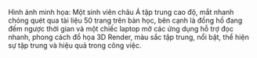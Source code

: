 Hình ảnh minh họa: Một sinh viên châu Á tập trung cao độ, mắt nhanh chóng quét qua tài liệu 50 trang trên bàn học, bên cạnh là đồng hồ đang đếm ngược thời gian và một chiếc laptop mở các ứng dụng hỗ trợ đọc nhanh, phong cách đồ họa 3D Render, màu sắc tập trung, nổi bật, thể hiện sự tập trung và hiệu quả trong công việc.